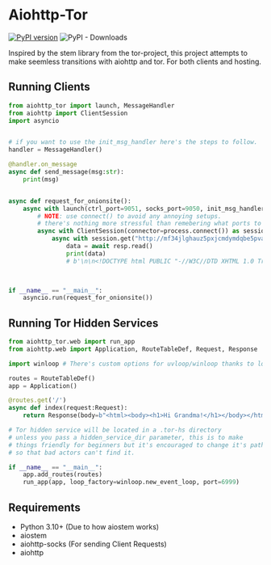 # Aiohttp-Tor
[![PyPI version](https://badge.fury.io/py/aiohttp-tor.svg)](https://badge.fury.io/py/aiohttp-tor)
![PyPI - Downloads](https://img.shields.io/pypi/dm/aiohttp-tor)

Inspired by the stem library from the tor-project, this project attempts to make 
seemless transitions with aiohttp and tor. For both clients and hosting. 

## Running Clients
```python
from aiohttp_tor import launch, MessageHandler
from aiohttp import ClientSession
import asyncio


# if you want to use the init_msg_handler here's the steps to follow.
handler = MessageHandler()

@handler.on_message
async def send_message(msg:str):
    print(msg)


async def request_for_onionsite():
    async with launch(ctrl_port=9051, socks_port=9050, init_msg_handler=handler) as process:
        # NOTE: use connect() to avoid any annoying setups. 
        # there's nothing more stressful than remebering what ports to use.
        async with ClientSession(connector=process.connect()) as session:
            async with session.get("http://mf34jlghauz5pxjcmdymdqbe5pva4v24logeys446tdrgd5lpsrocmqd.onion/index.html") as resp:
                data = await resp.read()
                print(data)
                # b'\n\n<!DOCTYPE html PUBLIC "-//W3C//DTD XHTML 1.0 Transitional//EN"\n ... and so on...

    

if __name__ == "__main__":
    asyncio.run(request_for_onionsite())
```


## Running Tor Hidden Services

```python
from aiohttp_tor.web import run_app
from aiohttp.web import Application, RouteTableDef, Request, Response

import winloop # There's custom options for uvloop/winloop thanks to loop_factory

routes = RouteTableDef()
app = Application()

@routes.get('/')
async def index(request:Request):
    return Response(body=b"<html><body><h1>Hi Grandma!</h1></body></html>", content_type="text/html")

# Tor hidden service will be located in a .tor-hs directory
# unless you pass a hidden_service_dir parameter, this is to make 
# things friendly for beginners but it's encouraged to change it's path 
# so that bad actors can't find it.

if __name__ == "__main__":
    app.add_routes(routes)
    run_app(app, loop_factory=winloop.new_event_loop, port=6999)

```

## Requirements
- Python 3.10+ (Due to how aiostem works)
- aiostem
- aiohttp-socks (For sending Client Requests)
- aiohttp



